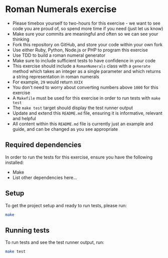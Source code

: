 # Roman Numerals exercise

- Please timebox yourself to two-hours for this exercise - we want to see code you are proud of, so spend more time if you need (just let us know)
- Make sure your commits are meaningful and often so we can see your thinking
- Fork this repository on GitHub, and store your code within your own fork
- Use either Ruby, Python, Node.js or PHP to program this exercise
- Use TDD to build a roman numeral generator
- Make sure to include sufficient tests to have confidence in your code
- This exercise should include a `RomanNumerals` class with a `generate` method which takes an integer as a single parameter and which returns a string representation in roman numerals
- For example, `29` would return `XXIX`
- You don't need to worry about converting numbers above `1000` for this exercise
- A `Makefile` must be used for this exercise in order to run tests with `make test`
- The `make test` target should display the test runner output
- Update and extend this `README.md` file, ensuring it is informative, relevant and helpful
- All content within this `README.md` file is currently just an example and guide, and can be changed as you see appropriate

## Required dependencies

In order to run the tests for this exercise, ensure you have the following installed:

- Make
- List other dependencies here...

## Setup

To get the project setup and ready to run tests, please run:

```sh
make
```

## Running tests

To run tests and see the test runner output, run:

```sh
make test
```
